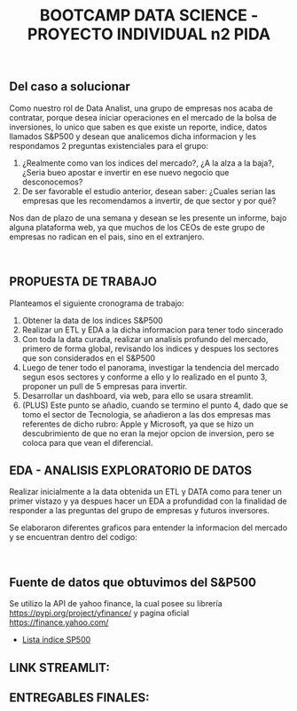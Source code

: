 # <h1 align=center> **BOOTCAMP DATA SCIENCE - PROYECTO INDIVIDUAL n2 PIDA** </h1>

<br/>

## **Del caso a solucionar**

Como nuestro rol de Data Analist, una grupo de empresas nos acaba de contratar, porque desea iniciar operaciones en el mercado de la bolsa de inversiones, lo unico que saben es que existe un reporte, indice, datos llamados S&P500 y desean que analicemos dicha informacion y les respondamos 2 preguntas existenciales para el grupo:

1. ¿Realmente como van los indices del mercado?, ¿A la alza a la baja?, ¿Seria bueo apostar e invertir en ese nuevo negocio que desconocemos?
2. De ser favorable el estudio anterior, desean saber: ¿Cuales serian las empresas que les recomendamos a invertir, de que sector y por qué?

Nos dan de plazo de una semana y desean se les presente un informe, bajo alguna plataforma web, ya que muchos de los CEOs de este grupo de empresas no radican en el pais, sino en el extranjero.

<br/>

## PROPUESTA DE TRABAJO
Planteamos el siguiente cronograma de trabajo:

1. Obtener la data de los indices S&P500
2. Realizar un ETL y EDA a la dicha informacion para tener todo sincerado
3. Con toda la data curada, realizar un analisis profundo del mercado, primero de forma global, revisando los indices y despues los sectores que son considerados en el S&P500
4. Luego de tener todo el panorama, investigar la tendencia del mercado segun esos sectores y conforme a ello y lo realizado en el punto 3, proponer un pull de 5 empresas para invertir.
5. Desarrollar un dashboard, via web, para ello se usara streamlit.
6. (PLUS) Este punto se añadio, cuando se termino el punto 4, dado que se tomo el sector de Tecnologia, se añadieron a las dos empresas mas referentes de dicho rubro: Apple y Microsoft, ya que se hizo un descubrimiento de que no eran la mejor opcion de inversion, pero se coloca para que vean el diferencial.


## EDA - ANALISIS EXPLORATORIO DE DATOS

Realizar inicialmente a la data obtenida un ETL y DATA como para tener un primer vistazo y ya despues hacer un EDA a profundidad con la finalidad de responder a las preguntas del grupo de empresas y futuros inversores.

Se elaboraron diferentes graficos para entender la informacion del mercado y se encuentran dentro del codigo:



<br/>


## **Fuente de datos que obtuvimos del S&P500**

Se utilizo la API de yahoo finance, la cual posee su librería https://pypi.org/project/yfinance/ y pagina oficial https://finance.yahoo.com/

- [Lista índice SP500](https://www.google.com/url?q=https://en.wikipedia.org/wiki/List_of_S%2526P_500_companies&sa=D&source=docs&ust=1676566032938438&usg=AOvVaw3J6gZYtEH8xJABTCf0pYqO)


## LINK STREAMLIT:



## ENTREGABLES FINALES:


